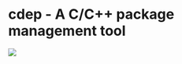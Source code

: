 cdep - A C/C++ package management tool
========

![](https://cdn.rawgit.com/LunaGao/BlessYourCodeTag/master/tags/god.svg)
